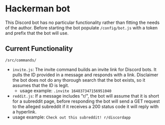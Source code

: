 # Hackerman bot
This Discord bot has no particular functionality rather than fitting the needs of the author. Before starting the bot populate `/config/bot.js` with a token and prefix that the bot will use.

## Current Functionality
`/src/commands/`
 - `invite.js`: The invite command builds an invite link for Discord bots. It pulls the ID provided in a message and responds with a link. Disclaimer the bot does not do any thorough search that the bot exists, so it assumes that the ID is legit. 
   - usage example: `.invite 164837347156951040`
 - `reddit.js`: If a message includes "r/", the bot will assume that it is short for a subreddit page, before responding the bot will send a GET request to the alleged subreddit if it receives a 200 status code it will reply with a hyperlink.
  - usage example: `Check out this subreddit! r/discordapp`
